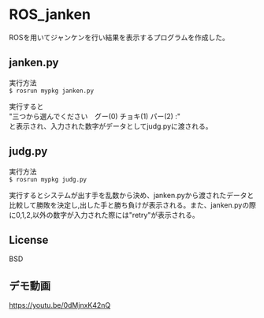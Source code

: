 # ROS_janken
ROSを用いてジャンケンを行い結果を表示するプログラムを作成した。

## janken.py  
実行方法  
```$ rosrun mypkg janken.py```

実行すると  
"三つから選んでください　グー(0) チョキ(1) パー(2) :"  
と表示され、入力された数字がデータとしてjudg.pyに渡される。

## judg.py

実行方法  
```$ rosrun mypkg judg.py```

実行するとシステムが出す手を乱数から決め、janken.pyから渡されたデータと比較して勝敗を決定し,出した手と勝ち負けが表示される。また、janken.pyの際に0,1,2,以外の数字が入力された際には"retry"が表示される。

## License  
BSD

## デモ動画  
https://youtu.be/0dMjnxK42nQ

